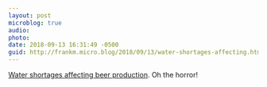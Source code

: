 ```yaml
---
layout: post
microblog: true
audio: 
photo: 
date: 2018-09-13 16:31:49 -0500
guid: http://frankm.micro.blog/2018/09/13/water-shortages-affecting.html
---
```

[Water shortages affecting beer production](https://www.atlasobscura.com/articles/colorado-brewery-water-shortage.amp). Oh the horror!
